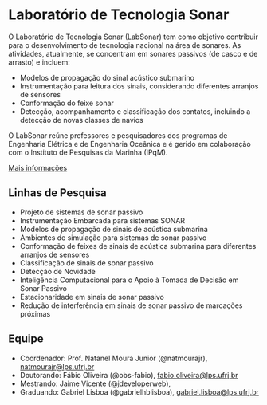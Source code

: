 # Laboratório de Tecnologia Sonar

O Laboratório de Tecnologia Sonar (LabSonar) tem como objetivo contribuir para o desenvolvimento de tecnologia nacional na área de sonares. As atividades, atualmente, se concentram em sonares passivos (de casco e de arrasto) e incluem:

- Modelos de propagação do sinal acústico submarino
- Instrumentação para leitura dos sinais, considerando diferentes arranjos de sensores
- Conformação do feixe sonar
- Detecção, acompanhamento e classificação dos contatos, incluindo a detecção de novas classes de navios

O LabSonar reúne professores e pesquisadores dos programas de Engenharia Elétrica e de Engenharia Oceânica e é gerido em colaboração com o Instituto de Pesquisas da Marinha (IPqM).

[Mais informações](http://www.pee.ufrj.br/index.php/pt/o-programa-2/laboratorios/549-laboratorio-de-tecnologia-sonar-labsonar)

## Linhas de Pesquisa

- Projeto de sistemas de sonar passivo
- Instrumentação Embarcada para sistemas SONAR
- Modelos de propagação de sinais de acústica submarina
- Ambientes de simulação para sistemas de sonar passivo
- Conformação de feixes de sinais de acústica submarina para diferentes arranjos de sensores
- Classificação de sinais de sonar passivo
- Detecção de Novidade
- Inteligência Computacional para o Apoio à Tomada de Decisão em Sonar Passivo
- Estacionaridade em sinais de sonar passivo
- Redução de interferência em sinais de sonar passivo de marcações próximas


## Equipe

- Coordenador: Prof. Natanel Moura Junior (@natmourajr), natmourajr@lps.ufrj.br
- Doutorando: Fábio Oliveira (@obs-fabio), fabio.oliveira@lps.ufrj.br
- Mestrando: Jaime Vicente (@jdeveloperweb), 
- Graduando: Gabriel Lisboa (@gabrielhblisboa), gabriel.lisboa@lps.ufrj.br
